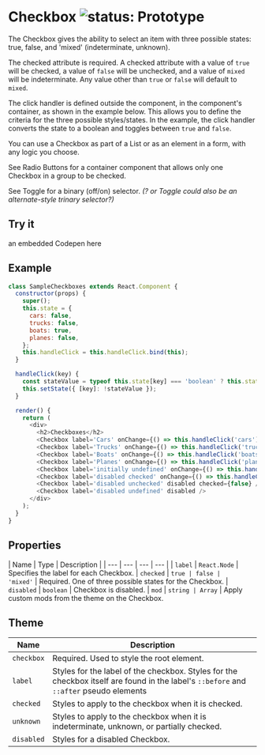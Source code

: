 # Checkbox ![status: Prototype](https://img.shields.io/badge/status-prototype-orange.svg)

The Checkbox gives the ability to select an item with three possible states: true, false, and 'mixed' (indeterminate, unknown).

The checked attribute is required. A checked attribute with a value of `true` will be checked, a value of `false` will be unchecked, and a value of `mixed` will be indeterminate. Any value other than `true` or `false` will default to `mixed`.

The click handler is defined outside the component, in the component's container, as shown in the example below. This allows you to define the criteria for the three possible styles/states. In the example, the click handler converts the state to a boolean and toggles between `true` and `false`.

You can use a Checkbox as part of a List or as an element in a form, with any logic you choose.

See Radio Buttons for a container component that allows only one Checkbox in a group to be checked.

See Toggle for a binary (off/on) selector. _(? or Toggle could also be an alternate-style trinary selector?)_

## Try it
an embedded Codepen here

## Example

```javascript
class SampleCheckboxes extends React.Component {
  constructor(props) {
    super();
    this.state = {
      cars: false,
      trucks: false,
      boats: true,
      planes: false,
    };
    this.handleClick = this.handleClick.bind(this);
  }

  handleClick(key) {
    const stateValue = typeof this.state[key] === 'boolean' ? this.state[key] : false;
    this.setState({ [key]: !stateValue });
  }

  render() {
    return (
      <div>
        <h2>Checkboxes</h2>
        <Checkbox label='Cars' onChange={() => this.handleClick('cars')} checked={this.state.cars} />
        <Checkbox label='Trucks' onChange={() => this.handleClick('trucks')} checked={this.state.trucks} />
        <Checkbox label='Boats' onChange={() => this.handleClick('boats')} checked={this.state.boats} />
        <Checkbox label='Planes' onChange={() => this.handleClick('planes')} checked={this.state.planes} />
        <Checkbox label='initially undefined' onChange={() => this.handleClick('unknown')} checked={this.state.unknown} />
        <Checkbox label='disabled checked' onChange={() => this.handleClick('disabled')} disabled checked={true} />
        <Checkbox label='disabled unchecked' disabled checked={false} />
        <Checkbox label='disabled undefined' disabled />
      </div>
    );
  }
}
```
## Properties

| Name | Type | Description |
| --- | --- | --- | --- |
| `label` | `React.Node` | Specifies the label for each Checkbox.
| `checked` | <code>true &#124; false &#124; 'mixed'</code> | Required. One of three possible states for the Checkbox.
| `disabled` | `boolean` | Checkbox is disabled.
| `mod` | <code>string &#124; Array<string></code> | Apply custom mods from the theme on the Checkbox.

## Theme

| Name | Description |
| ---  | ----------- |
| `checkbox` | Required. Used to style the root element. |
| `label` | Styles for the label of the checkbox. Styles for the checkbox itself are found in the label's `::before` and `::after` pseudo elements|
| `checked` | Styles to apply to the checkbox when it is checked.  |
| `unknown` | Styles to apply to the checkbox when it is indeterminate, unknown, or partially checked.  |
| `disabled` | Styles for a disabled Checkbox. |
